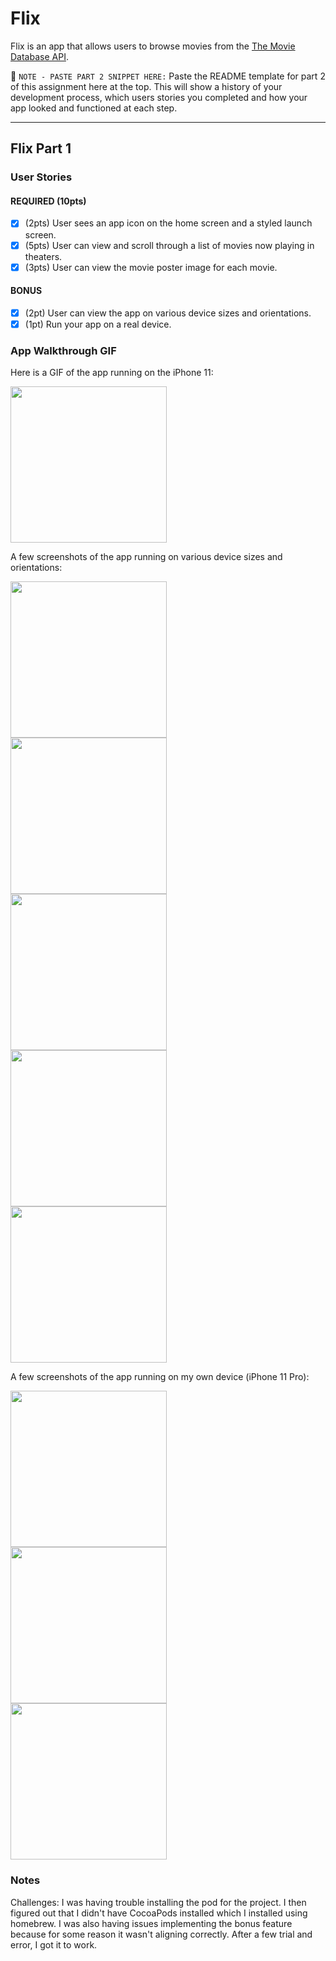 # Flix

Flix is an app that allows users to browse movies from the [The Movie Database API](http://docs.themoviedb.apiary.io/#).

📝 `NOTE - PASTE PART 2 SNIPPET HERE:` Paste the README template for part 2 of this assignment here at the top. This will show a history of your development process, which users stories you completed and how your app looked and functioned at each step.

---

## Flix Part 1

### User Stories

#### REQUIRED (10pts)
- [x] (2pts) User sees an app icon on the home screen and a styled launch screen.
- [x] (5pts) User can view and scroll through a list of movies now playing in theaters.
- [x] (3pts) User can view the movie poster image for each movie.

#### BONUS
- [x] (2pt) User can view the app on various device sizes and orientations.
- [x] (1pt) Run your app on a real device.

### App Walkthrough GIF
Here is a GIF of the app running on the iPhone 11:

<img src="https://user-images.githubusercontent.com/57969388/154624817-a138d7ae-1ddb-4bad-85ab-b520e8f1b59e.gif" width=250><br>

A few screenshots of the app running on various device sizes and orientations:

<img src="https://user-images.githubusercontent.com/57969388/154624983-51da7c1b-a03a-496e-a612-82019cf7dfe8.png" width=250><br> 
<img src="https://user-images.githubusercontent.com/57969388/154624984-1e32fd68-edc6-4dbe-b78d-435cf3756bf6.png" width=250><br> 
<img src="https://user-images.githubusercontent.com/57969388/154624986-7cadd917-8c7b-4689-b2de-7dc7ce51729c.png" width=250><br> 
<img src="https://user-images.githubusercontent.com/57969388/154624979-f7722c6d-46f2-4c7d-9365-889953412e18.png" width=250><br> 
<img src="https://user-images.githubusercontent.com/57969388/154624985-44c42888-4da6-4bc2-97af-6e4848c47528.png" width=250><br>

A few screenshots of the app running on my own device (iPhone 11 Pro):

<img src="https://user-images.githubusercontent.com/57969388/154625980-456e5a6c-5507-4114-a1f0-27111d83b1bb.png" width=250><br> 
<img src="https://user-images.githubusercontent.com/57969388/154625983-e97aacb4-a412-42d2-85cb-5108b3bbc0f9.png" width=250><br> 
<img src="https://user-images.githubusercontent.com/57969388/154625988-4835aa97-fbee-4901-91b7-9d6b11982583.png" width=250><br>

### Notes
Challenges: I was having trouble installing the pod for the project. 
I then figured out that I didn't have CocoaPods installed which I installed using homebrew. 
I was also having issues implementing the bonus feature because for some reason it wasn't aligning correctly.
After a few trial and error, I got it to work.
